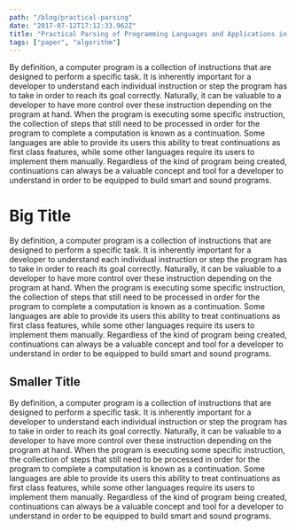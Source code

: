 ```yaml
---
path: "/blog/practical-parsing"
date: "2017-07-12T17:12:33.962Z"
title: "Practical Parsing of Programming Languages and Applications in Automata Theory"
tags: ["paper", "algorithm"]
---
```


By definition, a computer program is a collection of instructions that are designed to perform a specific task. It is inherently important for a developer to understand each individual instruction or step the program has to take in order to reach its goal correctly. Naturally, it can be valuable to a developer to have more control over these instruction depending on the program at hand. When the program is executing some specific instruction, the collection of steps that still need to be processed in order for the program to complete a computation is known as a continuation. Some languages are able to provide its users this ability to treat continuations as first class features, while some other languages require its users to implement them manually. Regardless of the kind of program being created, continuations can always be a valuable concept and tool for a developer to understand in order to be equipped to build smart and sound programs.

# Big Title

By definition, a computer program is a collection of instructions that are designed to perform a specific task. It is inherently important for a developer to understand each individual instruction or step the program has to take in order to reach its goal correctly. Naturally, it can be valuable to a developer to have more control over these instruction depending on the program at hand. When the program is executing some specific instruction, the collection of steps that still need to be processed in order for the program to complete a computation is known as a continuation. Some languages are able to provide its users this ability to treat continuations as first class features, while some other languages require its users to implement them manually. Regardless of the kind of program being created, continuations can always be a valuable concept and tool for a developer to understand in order to be equipped to build smart and sound programs.

## Smaller Title

By definition, a computer program is a collection of instructions that are designed to perform a specific task. It is inherently important for a developer to understand each individual instruction or step the program has to take in order to reach its goal correctly. Naturally, it can be valuable to a developer to have more control over these instruction depending on the program at hand. When the program is executing some specific instruction, the collection of steps that still need to be processed in order for the program to complete a computation is known as a continuation. Some languages are able to provide its users this ability to treat continuations as first class features, while some other languages require its users to implement them manually. Regardless of the kind of program being created, continuations can always be a valuable concept and tool for a developer to understand in order to be equipped to build smart and sound programs.
